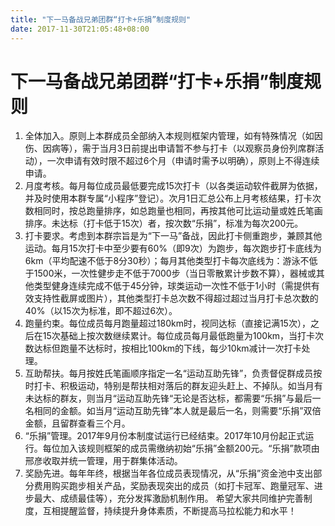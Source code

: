 ```yaml
---
title: "下一马备战兄弟团群“打卡+乐捐”制度规则"
date: 2017-11-30T21:05:48+08:00
---
```


# 下一马备战兄弟团群“打卡+乐捐”制度规则

1. 全体加入。原则上本群成员全部纳入本规则框架内管理，如有特殊情况（如因伤、因病等），需于当月3日前提出申请暂不参与打卡（以观察员身份列席群活动），一次申请有效时限不超过6个月（申请时需予以明确），原则上不得连续申请。
2. 月度考核。每月每位成员最低要完成15次打卡（以各类运动软件截屏为依据，并及时使用本群专属“小程序”登记）。次月1日汇总公布上月考核结果，打卡次数相同时，按总跑量排序，如总跑量也相同，再按其他可比运动量或姓氏笔画排序。未达标（打卡低于15次）者，按次数“乐捐”，标准为每次200元。
3. 打卡要求。考虑到本群宗旨是为“下一马”备战，因此打卡侧重跑步，兼顾其他运动。每月15次打卡中至少要有60%（即9次）为跑步，每次跑步打卡底线为6km（平均配速不低于8分30秒）；每月其他类型打卡每次底线为：游泳不低于1500米，一次性健步走不低于7000步（当日零散累计步数不算），器械或其他类型健身连续完成不低于45分钟，球类运动一次性不低于1小时（需提供有效支持性截屏或图片），其他类型打卡总次数不得超过超过当月打卡总次数的40%（以15次为标准，即不超过6次）。
4. 跑量约束。每位成员每月跑量超过180km时，视同达标（直接记满15次），之后在15次基础上按次数继续累计。每位成员每月最低跑量为100km，当打卡次数达标但跑量不达标时，按相比100km的下线，每少10km减计一次打卡处理。
5. 互助帮扶。每月按姓氏笔画顺序指定一名“运动互助先锋”，负责督促群成员按时打卡、积极运动，特别是帮扶相对落后的群友迎头赶上、不掉队。如当月有未达标的群友，则当月“运动互助先锋“无论是否达标，都需要“乐捐”与最后一名相同的金额。如当月“运动互助先锋”本人就是最后一名，则需要“乐捐”双倍金额，且留群查看三个月。
6. “乐捐”管理。2017年9月份本制度试运行已经结束。2017年10月份起正式运行。每位加入该规则框架的成员需缴纳初始“乐捐”金额200元。“乐捐”款项由邢彦收取并统一管理，用于群集体活动。
7. 奖励先进。每年年终，根据当年各位成员表现情况，从“乐捐”资金池中支出部分费用购买跑步相关产品，奖励表现突出的成员（如打卡冠军、跑量冠军、进步最大、成绩最佳等），充分发挥激励机制作用。
希望大家共同维护完善制度，互相提醒监督，持续提升身体素质，不断提高马拉松能力和水平！
